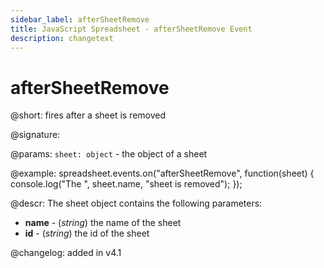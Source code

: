```yaml
---
sidebar_label: afterSheetRemove
title: JavaScript Spreadsheet - afterSheetRemove Event
description: changetext
---
```


# afterSheetRemove

@short: fires after a sheet is removed

@signature:

@params:
`sheet: object` - the object of a sheet

@example:
spreadsheet.events.on("afterSheetRemove", function(sheet) {
    console.log("The ", sheet.name, "sheet is removed");
});

@descr:
The sheet object contains the following parameters:

- **name** - (*string*) the name of the sheet
- **id** - (*string*) the id of the sheet

@changelog: added in v4.1
